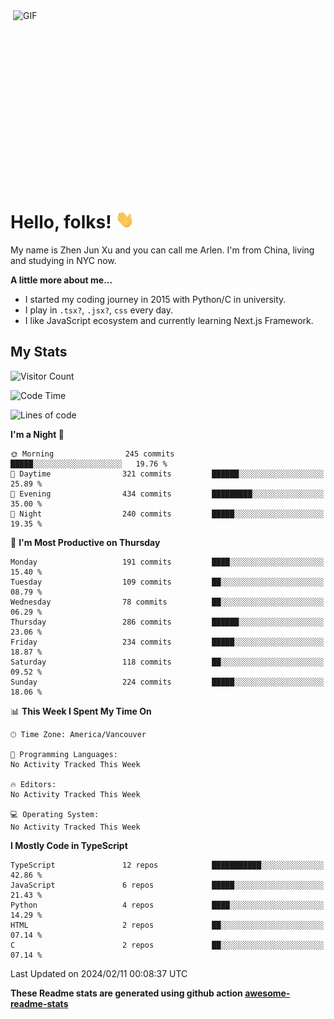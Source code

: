 <img align="right" alt="GIF" src="https://media.giphy.com/media/xUA7bdpLxQhsSQdyog/giphy.gif" width="500" height="320" />

# Hello, folks! <img src="https://raw.githubusercontent.com/arlenxuzj/arlenxuzj/master/assets/wave.gif" width="30px">

My name is Zhen Jun Xu and you can call me Arlen. I'm from China, living and studying in NYC now.

**A little more about me...**

 - I started my coding journey in 2015 with Python/C in university.
 - I play in `.tsx?`, `.jsx?`, `css` every day.
 - I like JavaScript ecosystem and currently learning Next.js Framework.

## My Stats

![Visitor Count](https://komarev.com/ghpvc/?username=arlenxuzj&color=blue&label=Profile+Views)

<!--START_SECTION:waka-->
![Code Time](http://img.shields.io/badge/Code%20Time-3%2C340%20hrs%2022%20mins-blue)

![Lines of code](https://img.shields.io/badge/From%20Hello%20World%20I%27ve%20Written-1.5%20million%20lines%20of%20code-blue)

**I'm a Night 🦉** 

```text
🌞 Morning                245 commits         █████░░░░░░░░░░░░░░░░░░░░   19.76 % 
🌆 Daytime                321 commits         ██████░░░░░░░░░░░░░░░░░░░   25.89 % 
🌃 Evening                434 commits         █████████░░░░░░░░░░░░░░░░   35.00 % 
🌙 Night                  240 commits         █████░░░░░░░░░░░░░░░░░░░░   19.35 % 
```
📅 **I'm Most Productive on Thursday** 

```text
Monday                   191 commits         ████░░░░░░░░░░░░░░░░░░░░░   15.40 % 
Tuesday                  109 commits         ██░░░░░░░░░░░░░░░░░░░░░░░   08.79 % 
Wednesday                78 commits          ██░░░░░░░░░░░░░░░░░░░░░░░   06.29 % 
Thursday                 286 commits         ██████░░░░░░░░░░░░░░░░░░░   23.06 % 
Friday                   234 commits         █████░░░░░░░░░░░░░░░░░░░░   18.87 % 
Saturday                 118 commits         ██░░░░░░░░░░░░░░░░░░░░░░░   09.52 % 
Sunday                   224 commits         █████░░░░░░░░░░░░░░░░░░░░   18.06 % 
```


📊 **This Week I Spent My Time On** 

```text
🕑︎ Time Zone: America/Vancouver

💬 Programming Languages: 
No Activity Tracked This Week

🔥 Editors: 
No Activity Tracked This Week

💻 Operating System: 
No Activity Tracked This Week
```

**I Mostly Code in TypeScript** 

```text
TypeScript               12 repos            ███████████░░░░░░░░░░░░░░   42.86 % 
JavaScript               6 repos             █████░░░░░░░░░░░░░░░░░░░░   21.43 % 
Python                   4 repos             ████░░░░░░░░░░░░░░░░░░░░░   14.29 % 
HTML                     2 repos             ██░░░░░░░░░░░░░░░░░░░░░░░   07.14 % 
C                        2 repos             ██░░░░░░░░░░░░░░░░░░░░░░░   07.14 % 
```




 Last Updated on 2024/02/11 00:08:37 UTC
<!--END_SECTION:waka-->

**These Readme stats are generated using github action [awesome-readme-stats](https://github.com/anmol098/waka-readme-stats)**

